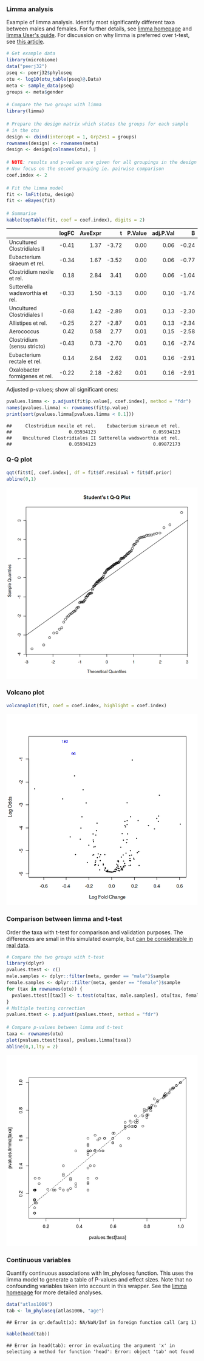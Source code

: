 ### Limma analysis

Example of limma analysis. Identify most significantly different taxa between males and females. For further details, see [limma homepage](http://bioinf.wehi.edu.au/limma/) and [limma User's guide](http://www.lcg.unam.mx/~lcollado/R/resources/limma-usersguide.pdf). For discussion on why limma is preferred over t-test, see [this article](http://www.plosone.org/article/info:doi/10.1371/journal.pone.0012336).


```r
# Get example data
library(microbiome)
data("peerj32")
pseq <- peerj32$phyloseq
otu <- log10(otu_table(pseq)@.Data)
meta <- sample_data(pseq)
groups <- meta$gender

# Compare the two groups with limma
library(limma)

# Prepare the design matrix which states the groups for each sample
# in the otu
design <- cbind(intercept = 1, Grp2vs1 = groups)
rownames(design) <- rownames(meta)
design <- design[colnames(otu), ]

# NOTE: results and p-values are given for all groupings in the design matrix
# Now focus on the second grouping ie. pairwise comparison
coef.index <- 2
     
# Fit the limma model
fit <- lmFit(otu, design)
fit <- eBayes(fit)

# Summarise 
kable(topTable(fit, coef = coef.index), digits = 2)
```



|                               | logFC| AveExpr|     t| P.Value| adj.P.Val|     B|
|:------------------------------|-----:|-------:|-----:|-------:|---------:|-----:|
|Uncultured Clostridiales II    | -0.41|    1.37| -3.72|    0.00|      0.06| -0.24|
|Eubacterium siraeum et rel.    | -0.34|    1.67| -3.52|    0.00|      0.06| -0.77|
|Clostridium nexile et rel.     |  0.18|    2.84|  3.41|    0.00|      0.06| -1.04|
|Sutterella wadsworthia et rel. | -0.33|    1.50| -3.13|    0.00|      0.10| -1.74|
|Uncultured Clostridiales I     | -0.68|    1.42| -2.89|    0.01|      0.13| -2.30|
|Allistipes et rel.             | -0.25|    2.27| -2.87|    0.01|      0.13| -2.34|
|Aerococcus                     |  0.42|    0.58|  2.77|    0.01|      0.15| -2.58|
|Clostridium (sensu stricto)    | -0.43|    0.73| -2.70|    0.01|      0.16| -2.74|
|Eubacterium rectale et rel.    |  0.14|    2.64|  2.62|    0.01|      0.16| -2.91|
|Oxalobacter formigenes et rel. | -0.22|    2.18| -2.62|    0.01|      0.16| -2.91|


Adjusted p-values; show all significant ones:


```r
pvalues.limma <- p.adjust(fit$p.value[, coef.index], method = "fdr")
names(pvalues.limma) <- rownames(fit$p.value)
print(sort(pvalues.limma[pvalues.limma < 0.1]))
```

```
##     Clostridium nexile et rel.    Eubacterium siraeum et rel. 
##                     0.05934123                     0.05934123 
##    Uncultured Clostridiales II Sutterella wadsworthia et rel. 
##                     0.05934123                     0.09872173
```


### Q-Q plot



```r
qqt(fit$t[, coef.index], df = fit$df.residual + fit$df.prior)
abline(0,1)
```

![plot of chunk limma-qq](figure/limma-qq-1.png)

### Volcano plot


```r
volcanoplot(fit, coef = coef.index, highlight = coef.index)
```

![plot of chunk limma-volcano](figure/limma-volcano-1.png)



### Comparison between limma and t-test

Order the taxa with t-test for comparison and validation purposes. The
differences are small in this simulated example, but [can be
considerable in real
data](http://www.plosone.org/article/info:doi/10.1371/journal.pone.0012336).


```r
# Compare the two groups with t-test
library(dplyr)
pvalues.ttest <- c()
male.samples <- dplyr::filter(meta, gender == "male")$sample
female.samples <- dplyr::filter(meta, gender == "female")$sample
for (tax in rownames(otu)) {
  pvalues.ttest[[tax]] <- t.test(otu[tax, male.samples], otu[tax, female.samples])$p.value
}
# Multiple testing correction
pvalues.ttest <- p.adjust(pvalues.ttest, method = "fdr")

# Compare p-values between limma and t-test
taxa <- rownames(otu)
plot(pvalues.ttest[taxa], pvalues.limma[taxa])
abline(0,1,lty = 2)
```

![plot of chunk limma-compairson](figure/limma-compairson-1.png)

### Continuous variables

Quantify continuous associations with lm_phyloseq function. This uses
the limma model to generate a table of P-values and effect sizes. Note
that no confounding variables taken into account in this wrapper. See
the [limma homepage](http://bioinf.wehi.edu.au/limma/) for more
detailed analyses.


```r
data("atlas1006")
tab <- lm_phyloseq(atlas1006, "age")
```

```
## Error in qr.default(x): NA/NaN/Inf in foreign function call (arg 1)
```

```r
kable(head(tab))
```

```
## Error in head(tab): error in evaluating the argument 'x' in selecting a method for function 'head': Error: object 'tab' not found
```


